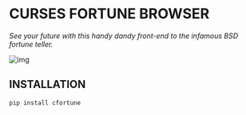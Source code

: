 # CURSES FORTUNE BROWSER

*See your future with this handy dandy front-end to the infamous BSD fortune
teller.*

![img](./cfortune.gif "Fortune")

## INSTALLATION

`pip install cfortune`
